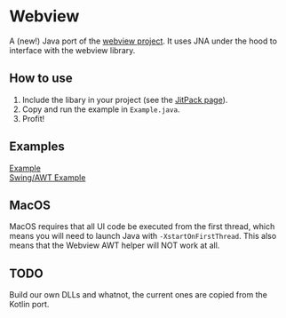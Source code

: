 # Webview

A (new!) Java port of the [webview project](https://github.com/webview/webview). It uses JNA under the hood to interface with the webview library.

## How to use

1. Include the libary in your project (see the [JitPack page](https://jitpack.io/#Casterlabs/webview)).
2. Copy and run the example in `Example.java`.
3. Profit!

## Examples
[Example](https://github.com/Casterlabs/Webview/blob/main/Example.java)  
[Swing/AWT Example](https://github.com/Casterlabs/Webview/blob/main/SwingExample.java)

## MacOS

MacOS requires that all UI code be executed from the first thread, which means you will need to launch Java with `-XstartOnFirstThread`. This also means that the Webview AWT helper will NOT work at all.

## TODO

Build our own DLLs and whatnot, the current ones are copied from the Kotlin port.
